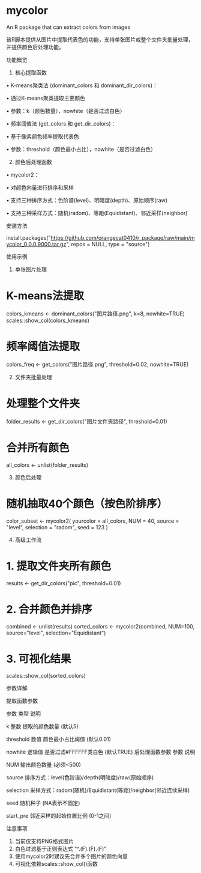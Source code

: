 # mycolor
An R package that can extract colors from images

该R脚本提供从图片中提取代表色的功能，支持单张图片或整个文件夹批量处理，并提供颜色后处理功能。

功能概览

1. 核心提取函数

• K-means聚类法 (dominant_colors 和 dominant_dir_colors)：

  • 通过K-means聚类提取主要颜色

  • 参数：k（颜色数量），nowhite（是否过滤白色）

• 频率阈值法 (get_colors 和 get_dir_colors)：

  • 基于像素颜色频率提取代表色

  • 参数：threshold（颜色最小占比），nowhite（是否过滤白色）

2. 颜色后处理函数

• mycolor2：

  • 对颜色向量进行排序和采样

  • 支持三种排序方式：色阶谱(level)、明暗度(depth)、原始顺序(raw)

  • 支持三种采样方式：随机(radom)、等距(Equidistant)、邻近采样(neighbor)

安装方法

install.packages("https://github.com/orangecat0410/r_package/raw/main/mycolor_0.0.0.9000.tar.gz",
                 repos = NULL,
                 type = "source")


使用示例

1. 单张图片处理

# K-means法提取
colors_kmeans <- dominant_colors("图片路径.png", k=8, nowhite=TRUE)
scales::show_col(colors_kmeans)

# 频率阈值法提取
colors_freq <- get_colors("图片路径.png", threshold=0.02, nowhite=TRUE)


2. 文件夹批量处理

# 处理整个文件夹
folder_results <- get_dir_colors("图片文件夹路径", threshold=0.01)

# 合并所有颜色
all_colors <- unlist(folder_results)


3. 颜色后处理

# 随机抽取40个颜色（按色阶排序）
color_subset <- mycolor2(
  yourcolor = all_colors,
  NUM = 40,
  source = "level",
  selection = "radom",
  seed = 123
)


4. 高级工作流

# 1. 提取文件夹所有颜色
results <- get_dir_colors("pic", threshold=0.01)

# 2. 合并颜色并排序
combined <- unlist(results)
sorted_colors <- mycolor2(combined, NUM=100, source="level", selection="Equidistant")

# 3. 可视化结果
scales::show_col(sorted_colors)


参数详解

提取函数参数

参数 类型 说明

k 整数 提取的颜色数量 (默认5)

threshold 数值 颜色最小占比阈值 (默认0.01)

nowhite 逻辑值 是否过滤#FFFFFF类白色 (默认TRUE)
后处理函数参数
参数 说明

NUM 输出颜色数量 (必须<500)

source 排序方式：level(色阶谱)/depth(明暗度)/raw(原始顺序)

selection 采样方式：radom(随机)/Equidistant(等距)/neighbor(邻近连续采样)

seed 随机种子 (NA表示不固定)

start_pre 邻近采样的起始位置比例 (0-1之间)

注意事项

1. 当前仅支持PNG格式图片
2. 白色过滤基于正则表达式 "^.(F).(F).(F)"
3. 使用mycolor2时建议先合并多个图片的颜色向量
4. 可视化依赖scales::show_col()函数
